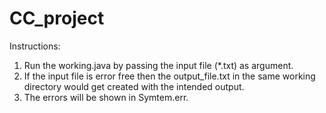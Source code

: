 # CC_project

Instructions:

1. Run the working.java by passing the input file (*.txt) as argument.
2. If the input file is error free then the output_file.txt in the same working directory
would get created with the intended output.
3. The errors will be shown in Symtem.err.
